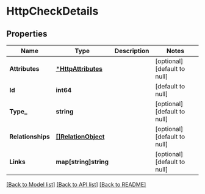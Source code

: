 # HttpCheckDetails

## Properties
Name | Type | Description | Notes
------------ | ------------- | ------------- | -------------
**Attributes** | [***HttpAttributes**](HttpAttributes.md) |  | [optional] [default to null]
**Id** | **int64** |  | [default to null]
**Type_** | **string** |  | [optional] [default to null]
**Relationships** | [**[]RelationObject**](RelationObject.md) |  | [optional] [default to null]
**Links** | **map[string]string** |  | [optional] [default to null]

[[Back to Model list]](../README.md#documentation-for-models) [[Back to API list]](../README.md#documentation-for-api-endpoints) [[Back to README]](../README.md)


